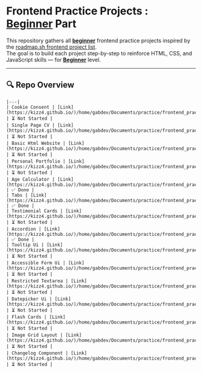 # Frontend Practice Projects : **<u>Beginner</u>** Part

This repository gathers all **<u>beginner</u>** frontend practice projects inspired by the [roadmap.sh frontend project list](https://roadmap.sh/frontend/projects).  
The goal is to build each project step-by-step to reinforce HTML, CSS, and JavaScript skills — for **<u>Beginner</u>** level.

---

## 🔍 Repo Overview
<!-- START REPO OVERVIEW -->
```| Sub-Repo Name | 🔗 Link to the GitHub Page | Status |
|---|
| Cookie Consent | [Link](https://kizz4.github.io/)/home/gabdev/Documents/practice/frontend_practice/beginner_projects/cookie_consent | ⏳ Not Started |
| Single Page CV | [Link](https://kizz4.github.io/)/home/gabdev/Documents/practice/frontend_practice/beginner_projects/single_page_CV | ⏳ Not Started |
| Basic Html Website | [Link](https://kizz4.github.io/)/home/gabdev/Documents/practice/frontend_practice/beginner_projects/basic_html_website | ⏳ Not Started |
| Personal Portfolio | [Link](https://kizz4.github.io/)/home/gabdev/Documents/practice/frontend_practice/beginner_projects/personal_portfolio | ⏳ Not Started |
| Age Calculator | [Link](https://kizz4.github.io/)/home/gabdev/Documents/practice/frontend_practice/beginner_projects/age_calculator | ✅ Done |
| Tabs | [Link](https://kizz4.github.io/)/home/gabdev/Documents/practice/frontend_practice/beginner_projects/tabs | ✅ Done |
| Testimonial Cards | [Link](https://kizz4.github.io/)/home/gabdev/Documents/practice/frontend_practice/beginner_projects/testimonial_cards | ⏳ Not Started |
| Accordion | [Link](https://kizz4.github.io/)/home/gabdev/Documents/practice/frontend_practice/beginner_projects/accordion | ✅ Done |
| Tooltip Ui | [Link](https://kizz4.github.io/)/home/gabdev/Documents/practice/frontend_practice/beginner_projects/tooltip_ui | ⏳ Not Started |
| Accessible Form Ui | [Link](https://kizz4.github.io/)/home/gabdev/Documents/practice/frontend_practice/beginner_projects/accessible_form_ui | ⏳ Not Started |
| Restricted Textarea | [Link](https://kizz4.github.io/)/home/gabdev/Documents/practice/frontend_practice/beginner_projects/restricted_textarea | ⏳ Not Started |
| Datepicker Ui | [Link](https://kizz4.github.io/)/home/gabdev/Documents/practice/frontend_practice/beginner_projects/datepicker_ui | ⏳ Not Started |
| Flash Cards | [Link](https://kizz4.github.io/)/home/gabdev/Documents/practice/frontend_practice/beginner_projects/flash_cards | ⏳ Not Started |
| Image Grid Layout | [Link](https://kizz4.github.io/)/home/gabdev/Documents/practice/frontend_practice/beginner_projects/image_grid_layout | ⏳ Not Started |
| Changelog Component | [Link](https://kizz4.github.io/)/home/gabdev/Documents/practice/frontend_practice/beginner_projects/changelog_component | ⏳ Not Started |
```
<!-- END REPO OVERVIEW -->